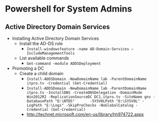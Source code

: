 Powershell for System Admins
============================================================

Active Directory Domain Services
------------------------------------------------------------

* Installing Active Directory Domain Services
  + Install the AD-DS role
    - `Install-windowsfeature -name AD-Domain-Services –IncludeManagementTools`
  + List available commands
    - `Get-command –module ADDSDeployment`
* Promoting a DC
  + Create a child domain
    - `Install-ADDSDomain -NewDomainName lab -ParentDomainName itpro.tv -Credential (Get-Credential)`
    - `Install-ADDSDomain -NewDomainName lab -ParentDomainName itpro.tv -InstallDNS -CreateDNSDelegation -DomainMode Win2012R2 -ReplicationSourceDC DC1.itpro.tv -SiteName gnv -DatabasePath "D:\NTDS"       -SYSVOLPath "D:\SYSVOL" -LogPath "E:\Logs" -SkipPreChecks -NoGlobalCatalog -Credential (Get-Credential)`
    - http://technet.microsoft.com/en-us/library/hh974722.aspx
